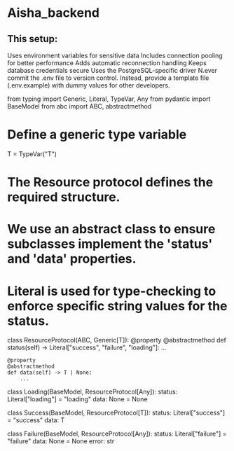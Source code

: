 # Aisha_backend


## This setup:

Uses environment variables for sensitive data
Includes connection pooling for better performance
Adds automatic reconnection handling
Keeps database credentials secure
Uses the PostgreSQL-specific driver
N.ever commit the .env file to version control. Instead, provide a template file (.env.example) with dummy values for other developers.


from typing import Generic, Literal, TypeVar, Any
from pydantic import BaseModel
from abc import ABC, abstractmethod

# Define a generic type variable
T = TypeVar("T")

# The Resource protocol defines the required structure.
# We use an abstract class to ensure subclasses implement the 'status' and 'data' properties.
# Literal is used for type-checking to enforce specific string values for the status.
class ResourceProtocol(ABC, Generic[T]):
    @property
    @abstractmethod
    def status(self) -> Literal["success", "failure", "loading"]:
        ...

    @property
    @abstractmethod
    def data(self) -> T | None:
        ...

class Loading(BaseModel, ResourceProtocol[Any]):
    status: Literal["loading"] = "loading"
    data: None = None

class Success(BaseModel, ResourceProtocol[T]):
    status: Literal["success"] = "success"
    data: T

class Failure(BaseModel, ResourceProtocol[Any]):
    status: Literal["failure"] = "failure"
    data: None = None
    error: str
